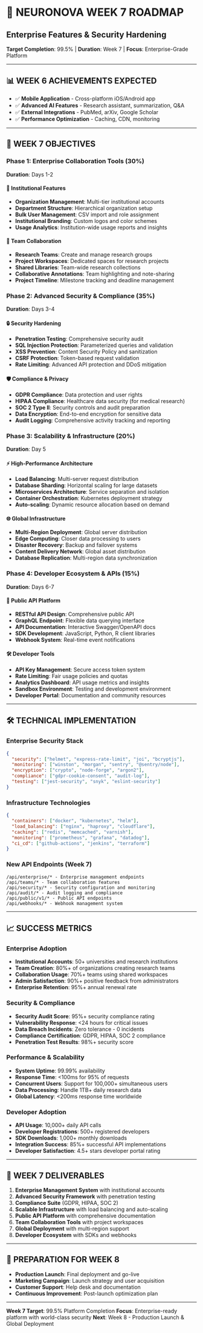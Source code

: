 # 🏢 NEURONOVA WEEK 7 ROADMAP
## Enterprise Features & Security Hardening

**Target Completion**: 99.5% | **Duration**: Week 7 | **Focus**: Enterprise-Grade Platform

---

## 📊 **WEEK 6 ACHIEVEMENTS EXPECTED**
- ✅ **Mobile Application** - Cross-platform iOS/Android app
- ✅ **Advanced AI Features** - Research assistant, summarization, Q&A
- ✅ **External Integrations** - PubMed, arXiv, Google Scholar
- ✅ **Performance Optimization** - Caching, CDN, monitoring

---

## 🎯 **WEEK 7 OBJECTIVES**

### **Phase 1: Enterprise Collaboration Tools (30%)**
**Duration**: Days 1-2

#### 🏢 **Institutional Features**
- **Organization Management**: Multi-tier institutional accounts
- **Department Structure**: Hierarchical organization setup
- **Bulk User Management**: CSV import and role assignment
- **Institutional Branding**: Custom logos and color schemes
- **Usage Analytics**: Institution-wide usage reports and insights

#### 👥 **Team Collaboration**
- **Research Teams**: Create and manage research groups
- **Project Workspaces**: Dedicated spaces for research projects
- **Shared Libraries**: Team-wide research collections
- **Collaborative Annotations**: Team highlighting and note-sharing
- **Project Timeline**: Milestone tracking and deadline management

### **Phase 2: Advanced Security & Compliance (35%)**
**Duration**: Days 3-4

#### 🔒 **Security Hardening**
- **Penetration Testing**: Comprehensive security audit
- **SQL Injection Protection**: Parameterized queries and validation
- **XSS Prevention**: Content Security Policy and sanitization
- **CSRF Protection**: Token-based request validation
- **Rate Limiting**: Advanced API protection and DDoS mitigation

#### 🛡️ **Compliance & Privacy**
- **GDPR Compliance**: Data protection and user rights
- **HIPAA Compliance**: Healthcare data security (for medical research)
- **SOC 2 Type II**: Security controls and audit preparation
- **Data Encryption**: End-to-end encryption for sensitive data
- **Audit Logging**: Comprehensive activity tracking and reporting

### **Phase 3: Scalability & Infrastructure (20%)**
**Duration**: Day 5

#### ⚡ **High-Performance Architecture**
- **Load Balancing**: Multi-server request distribution
- **Database Sharding**: Horizontal scaling for large datasets
- **Microservices Architecture**: Service separation and isolation
- **Container Orchestration**: Kubernetes deployment strategy
- **Auto-scaling**: Dynamic resource allocation based on demand

#### 🌐 **Global Infrastructure**
- **Multi-Region Deployment**: Global server distribution
- **Edge Computing**: Closer data processing to users
- **Disaster Recovery**: Backup and failover systems
- **Content Delivery Network**: Global asset distribution
- **Database Replication**: Multi-region data synchronization

### **Phase 4: Developer Ecosystem & APIs (15%)**
**Duration**: Days 6-7

#### 🔧 **Public API Platform**
- **RESTful API Design**: Comprehensive public API
- **GraphQL Endpoint**: Flexible data querying interface
- **API Documentation**: Interactive Swagger/OpenAPI docs
- **SDK Development**: JavaScript, Python, R client libraries
- **Webhook System**: Real-time event notifications

#### 🛠️ **Developer Tools**
- **API Key Management**: Secure access token system
- **Rate Limiting**: Fair usage policies and quotas
- **Analytics Dashboard**: API usage metrics and insights
- **Sandbox Environment**: Testing and development environment
- **Developer Portal**: Documentation and community resources

---

## 🛠️ **TECHNICAL IMPLEMENTATION**

### **Enterprise Security Stack**
```json
{
  "security": ["helmet", "express-rate-limit", "joi", "bcryptjs"],
  "monitoring": ["winston", "morgan", "sentry", "@sentry/node"],
  "encryption": ["crypto", "node-forge", "argon2"],
  "compliance": ["gdpr-cookie-consent", "audit-log"],
  "testing": ["jest-security", "snyk", "eslint-security"]
}
```

### **Infrastructure Technologies**
```json
{
  "containers": ["docker", "kubernetes", "helm"],
  "load_balancing": ["nginx", "haproxy", "cloudflare"],
  "caching": ["redis", "memcached", "varnish"],
  "monitoring": ["prometheus", "grafana", "datadog"],
  "ci_cd": ["github-actions", "jenkins", "terraform"]
}
```

### **New API Endpoints (Week 7)**
```
/api/enterprise/* - Enterprise management endpoints
/api/teams/* - Team collaboration features
/api/security/* - Security configuration and monitoring
/api/audit/* - Audit logging and compliance
/api/public/v1/* - Public API endpoints
/api/webhooks/* - Webhook management system
```

---

## 📈 **SUCCESS METRICS**

### **Enterprise Adoption**
- **Institutional Accounts**: 50+ universities and research institutions
- **Team Creation**: 80%+ of organizations creating research teams
- **Collaboration Usage**: 70%+ teams using shared workspaces
- **Admin Satisfaction**: 90%+ positive feedback from administrators
- **Enterprise Retention**: 95%+ annual renewal rate

### **Security & Compliance**
- **Security Audit Score**: 95%+ security compliance rating
- **Vulnerability Response**: <24 hours for critical issues
- **Data Breach Incidents**: Zero tolerance - 0 incidents
- **Compliance Certification**: GDPR, HIPAA, SOC 2 compliance
- **Penetration Test Results**: 98%+ security score

### **Performance & Scalability**
- **System Uptime**: 99.99% availability
- **Response Time**: <100ms for 95% of requests
- **Concurrent Users**: Support for 100,000+ simultaneous users
- **Data Processing**: Handle 1TB+ daily research data
- **Global Latency**: <200ms response time worldwide

### **Developer Adoption**
- **API Usage**: 10,000+ daily API calls
- **Developer Registrations**: 500+ registered developers
- **SDK Downloads**: 1,000+ monthly downloads
- **Integration Success**: 85%+ successful API implementations
- **Developer Satisfaction**: 4.5+ stars developer portal rating

---

## 🎯 **WEEK 7 DELIVERABLES**

1. **Enterprise Management System** with institutional accounts
2. **Advanced Security Framework** with penetration testing
3. **Compliance Suite** (GDPR, HIPAA, SOC 2)
4. **Scalable Infrastructure** with load balancing and auto-scaling
5. **Public API Platform** with comprehensive documentation
6. **Team Collaboration Tools** with project workspaces
7. **Global Deployment** with multi-region support
8. **Developer Ecosystem** with SDKs and webhooks

---

## 🚀 **PREPARATION FOR WEEK 8**
- **Production Launch**: Final deployment and go-live
- **Marketing Campaign**: Launch strategy and user acquisition
- **Customer Support**: Help desk and documentation
- **Continuous Improvement**: Post-launch optimization plan

---

**Week 7 Target**: 99.5% Platform Completion
**Focus**: Enterprise-ready platform with world-class security
**Next**: Week 8 - Production Launch & Global Deployment 